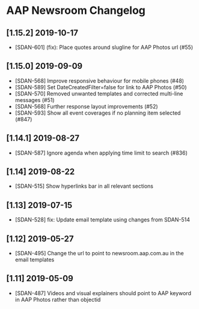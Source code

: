 # AAP Newsroom Changelog

## [1.15.2] 2019-10-17
- [SDAN-601] (fix): Place quotes around slugline for AAP Photos url (#55)

## [1.15.0] 2019-09-09
- [SDAN-568] Improve responsive behaviour for mobile phones (#48)
- [SDAN-589] Set DateCreatedFilter=false for link to AAP Photos (#50)
- [SDAN-570] Removed unwanted templates and corrected multi-line messages (#51)
- [SDAN-568] Further response layout improvements (#52)
- [SDAN-593] Show all event coverages if no planning item selected (#847)

## [1.14.1] 2019-08-27
- [SDAN-587] Ignore agenda when applying time limit to search (#836)

## [1.14] 2019-08-22
- [SDAN-515] Show hyperlinks bar in all relevant sections

## [1.13] 2019-07-15
- [SDAN-528] fix: Update email template using changes from SDAN-514

## [1.12] 2019-05-27
- [SDAN-495] Change the url to point to newsroom.aap.com.au in the email templates

## [1.11] 2019-05-09
- [SDAN-487] Videos and visual explainers should point to AAP keyword in AAP Photos rather than objectid
